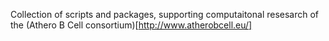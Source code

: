 Collection of scripts and packages, supporting computaitonal resesarch of the (Athero B Cell consortium)[http://www.atherobcell.eu/]
